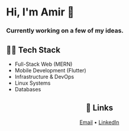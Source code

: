 # Hi, I'm Amir 👋


### Currently working on a few of my ideas.





## 👨‍💻 Tech Stack

- Full-Stack Web (MERN)  
- Mobile Development (Flutter)  
- Infrastructure & DevOps  
- Linux Systems  
- Databases






<h2 align="center">🔗 Links</h2>

<p align="center">
  <a href="mailto:youremail@example.com">Email</a> •
  <a href="https://linkedin.com/in/yourlinkedin">LinkedIn</a>
</p>

